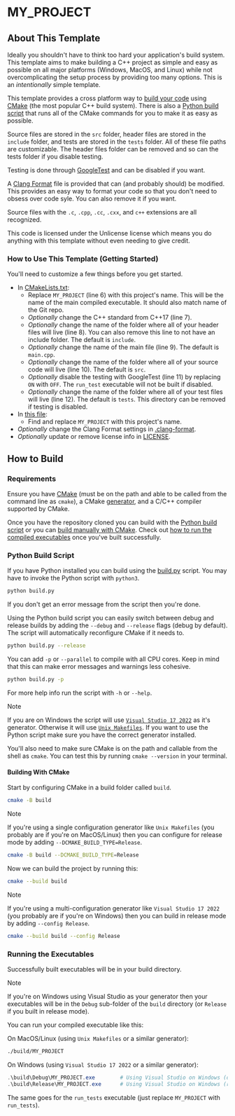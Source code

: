 # MY_PROJECT

## About This Template

Ideally you shouldn't have to think too hard your application's build system.
This template aims to make building a C++ project as simple and easy as
possible on all major platforms (Windows, MacOS, and Linux) while not
overcomplicating the setup process by providing too many options. This is an
*intentionally* simple template.

This template provides a cross platform way to [build your code](#how-to-build)
using [CMake](https://cmake.org) (the most popular C++ build system). There is
also a [Python build script](#python-build-script) that runs all of the CMake
commands for you to make it as easy as possible.

Source files are stored in the `src` folder, header files are stored in the
`include` folder, and tests are stored in the `tests` folder. All of these file
paths are customizable. The header files folder can be removed and so can the
tests folder if you disable testing.

Testing is done through [GoogleTest](https://github.com/google/googletest) and
can be disabled if you want.

A [Clang Format](https://clang.llvm.org/docs/ClangFormatStyleOptions.html) file
is provided that can (and probably should) be modified. This provides an easy
way to format your code so that you don't need to obsess over code syle. You can
also remove it if you want.

Source files with the `.c`, `.cpp`, `.cc`, `.cxx`, and `c++` extensions are all
recognized.

This code is licensed under the Unlicense license which means you do anything
with this template without even needing to give credit.

### How to Use This Template (Getting Started)

You'll need to customize a few things before you get started.

- In [CMakeLists.txt](./CMakeLists.txt):
  - Replace `MY_PROJECT` (line 6) with this project's name. This will be the
    name of the main compiled executable. It should also match name of the Git
    repo.
  - *Optionally* change the C++ standard from C++17 (line 7).
  - *Optionally* change the name of the folder where all of your header files
    will live (line 8). You can also remove this line to not have an include
    folder. The default is `include`.
  - *Optionally* change the name of the main file (line 9). The default is
    `main.cpp`.
  - *Optionally* change the name of the folder where all of your source code
    will live (line 10). The default is `src`.
  - *Optionally* disable the testing with GoogleTest (line 11) by replacing `ON`
    with `OFF`. The `run_test` executable will not be built if disabled.
  - *Optionally* change the name of the folder where all of your test files will
    live (line 12). The default is `tests`. This directory can be removed if
    testing is disabled.
- In [this file](./README.md):
  - Find and replace `MY_PROJECT` with this project's name.
- *Optionally* change the Clang Format settings in
  [.clang-format](./.clang-format).
- *Optionally* update or remove license info in [LICENSE](./LICENSE).

## How to Build

### Requirements

Ensure you have [CMake](https://cmake.org) (must be on the path and able to be
called from the command line as `cmake`), a CMake
[generator](https://cmake.org/cmake/help/latest/manual/cmake-generators.7.html),
and a C/C++ compiler supported by CMake.

Once you have the repository cloned you can build with the
[Python build script](#python-build-script) or you can
[build manually with CMake](#building-with-cmake). Check out
[how to run the compiled executables](#running-the-executables) once you've
built successfully.

### Python Build Script

If you have Python installed you can build using the [build.py](./build.py)
script. You may have to invoke the Python script with `python3`.

```sh
python build.py
```

If you don't get an error message from the script then you're done.

Using the Python build script you can easily switch between debug and release
builds by adding the `--debug` and `--release` flags (debug by default). The
script will automatically reconfigure CMake if it needs to.

```sh
python build.py --release
```

You can add `-p` or `--parallel` to compile with all CPU cores. Keep in mind
that this can make error messages and warnings less cohesive.

```sh
python build.py -p
```

For more help info run the script with `-h` or `--help`.

> [!NOTE]
> If you are on Windows the script will use
> [`Visual Studio 17 2022`](https://visualstudio.microsoft.com/) as it's
> generator. Otherwise it will use
> [`Unix Makefiles`](https://www.gnu.org/software/make/). If you want to use
> the Python script make sure you have the correct generator installed.
>
> You'll also need to make sure CMake is on the path and callable from the
> shell as `cmake`. You can test this by running `cmake --version` in your
> terminal.

#### Building With CMake

Start by configuring CMake in a build folder called `build`.

```sh
cmake -B build
```

> [!NOTE]
> If you're using a single configuration generator like `Unix Makefiles` (you
> probably are if you're on MacOS/Linux) then you can configure for release mode
> by adding `--DCMAKE_BUILD_TYPE=Release`.
>
> ```sh
> cmake -B build --DCMAKE_BUILD_TYPE=Release
> ```

Now we can build the project by running this:

```sh
cmake --build build
```

> [!NOTE]
> If you're using a multi-configuration generator like `Visual Studio 17 2022`
> (you probably are if you're on Windows) then you can build in release mode by
> adding `--config Release`.
>
> ```sh
> cmake --build build --config Release
> ```

### Running the Executables

Successfully built executables will be in your build directory.

> [!NOTE]
> If you're on Windows using Visual Studio as your generator then your
> executables will be in the `Debug` sub-folder of the `build` directory (or
> `Release` if you built in release mode).

You can run your compiled executable like this:

On MacOS/Linux (using `Unix Makefiles` or a similar generator):

```sh
./build/MY_PROJECT
```

On Windows (using `Visual Studio 17 2022` or a similar generator):

```ps1
.\build\Debug\MY_PROJECT.exe        # Using Visual Studio on Windows (debug)
.\build\Release\MY_PROJECT.exe      # Using Visual Studio on Windows (release)
```

The same goes for the `run_tests` executable (just replace `MY_PROJECT` with
`run_tests`).
